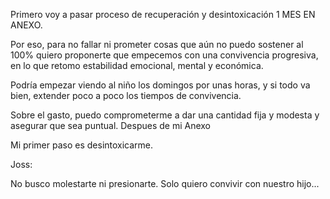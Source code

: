 ﻿

Primero voy a pasar proceso de recuperación y desintoxicación 1 MES EN ANEXO. 

Por eso, para no fallar ni prometer cosas que aún no puedo sostener al 100% quiero proponerte que empecemos con una convivencia progresiva, en lo que retomo estabilidad emocional, mental y económica.

Podría empezar viendo al niño los domingos por unas horas, y si todo va bien, extender poco a poco los tiempos de convivencia.

Sobre el gasto, puedo comprometerme a dar una cantidad fija y modesta y asegurar que sea puntual. Despues de mi Anexo 


Mi primer paso es desintoxicarme.

Joss:

No busco molestarte ni presionarte. Solo quiero convivir con nuestro hijo...